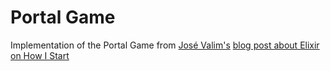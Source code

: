 # Portal Game

Implementation of the Portal Game from [José Valim's](https://github.com/josevalim)
[blog post about Elixir on How I Start](http://howistart.org/posts/elixir/1)
